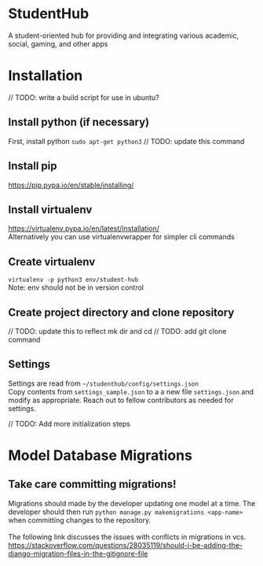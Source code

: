 # StudentHub
A student-oriented hub for providing and integrating various academic, social, gaming, and other apps


# Installation
// TODO: write a build script for use in ubuntu?

## Install python (if necessary)
First, install python 
`sudo apt-get python3` // TODO: update this command

## Install pip
https://pip.pypa.io/en/stable/installing/

## Install virtualenv
https://virtualenv.pypa.io/en/latest/installation/ <br>
Alternatively you can use virtualenvwrapper for simpler cli commands

## Create virtualenv
`virtualenv -p python3 env/student-hub` <br>
Note: env should not be in version control

## Create project directory and clone repository
// TODO: update this to reflect mk dir and cd
// TODO: add git clone command

## Settings
Settings are read from `~/studenthub/config/settings.json` <br>
Copy contents from `settings_sample.json` to a a new file `settings.json` and modify as 
appropriate. Reach out to fellow contributors as needed for settings.

// TODO: Add more initialization steps

# Model Database Migrations
## Take care committing migrations!
Migrations should made by the developer updating one model at a time. The developer 
should then run `python manage.py makemigrations <app-name>` when committing changes 
to the repository.<br><br>
The following link discusses the issues with conflicts in migrations in vcs.<br>
https://stackoverflow.com/questions/28035119/should-i-be-adding-the-django-migration-files-in-the-gitignore-file